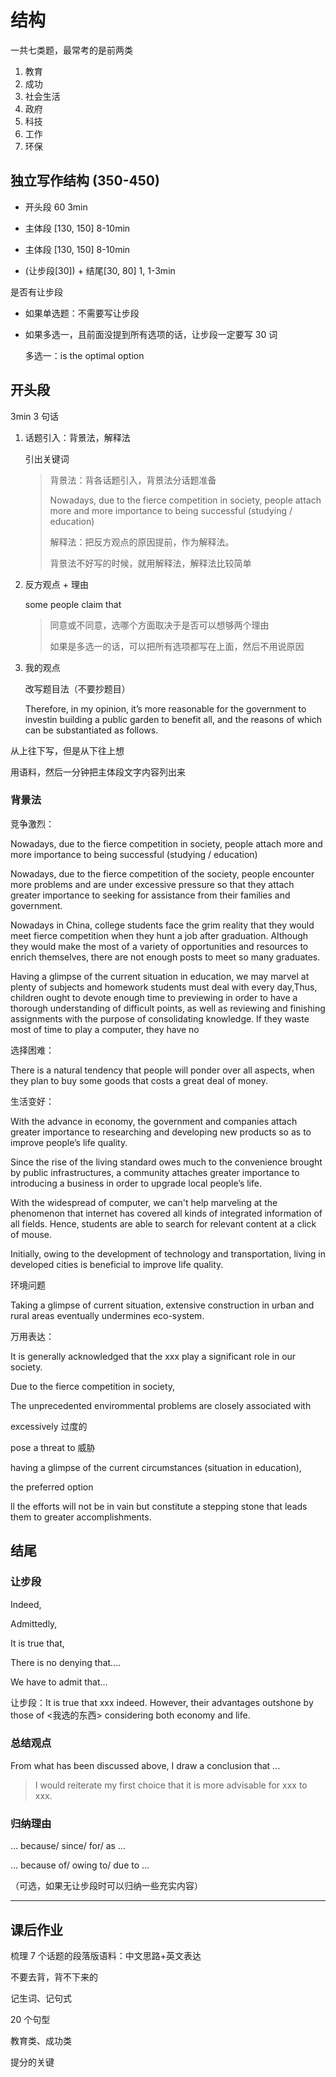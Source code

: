 # 结构

一共七类题，最常考的是前两类

1. 教育
2. 成功
3. 社会生活
4. 政府
5. 科技
6. 工作
7. 环保

## 独立写作结构 (350-450)

- 开头段 60 3min

- 主体段 [130, 150] 8-10min

- 主体段 [130, 150] 8-10min

- (让步段[30]) + 结尾[30, 80] 1, 1-3min

是否有让步段

- 如果单选题：不需要写让步段

- 如果多选一，且前面没提到所有选项的话，让步段一定要写 30 词

  多选一：is the optimal option

## 开头段

3min 3 句话

1. 话题引入：背景法，解释法

   引出关键词

   > 背景法：背各话题引入，背景法分话题准备
   >
   > Nowadays, due to the fierce competition in society, people attach more and more importance to being successful (studying / education)
   >
   > 解释法：把反方观点的原因提前，作为解释法。
   >
   > 背景法不好写的时候，就用解释法，解释法比较简单

2. 反方观点 + 理由

   some people claim that

   > 同意或不同意，选哪个方面取决于是否可以想够两个理由
   >
   > 如果是多选一的话，可以把所有选项都写在上面，然后不用说原因

3. 我的观点

   改写题目法（不要抄题目）

   Therefore, in my opinion, it’s more reasonable for the government to investin building a public garden to benefit all, and the reasons of which can be substantiated as follows.

从上往下写，但是从下往上想

用语料，然后一分钟把主体段文字内容列出来

### 背景法

竞争激烈：

Nowadays, due to the fierce competition in society, people attach more and more importance to being successful (studying / education)

Nowadays, due to the fierce competition of the society, people encounter more problems and are under excessive pressure so that they attach greater importance to seeking for assistance from their families and government.

Nowadays in China, college students face the grim reality that they would meet fierce competition when they hunt a job after graduation. Although they would make the most of a variety of opportunities and resources to enrich themselves, there are not enough posts to meet so many graduates.

Having a glimpse of the current situation in education, we may marvel at plenty of subjects and homework students must deal with every day,Thus, children ought to devote enough time to previewing in order to have a thorough understanding of difficult points, as well as reviewing and finishing assignments with the purpose of consolidating knowledge. If they waste most of time to play a computer, they have no

选择困难：

There is a natural tendency that people will ponder over all aspects, when they plan to buy some goods that costs a great deal of money.

生活变好：

With the advance in economy, the government and companies attach greater importance to researching and developing new products so as to improve people’s life quality.

Since the rise of the living standard owes much to the convenience brought by public infrastructures, a community attaches greater importance to introducing a business in order to upgrade local people’s life.

With the widespread of computer, we can't help marveling at the phenomenon that internet has covered all kinds of integrated information of all fields. Hence, students are able to search for relevant content at a click of mouse.

Initially, owing to the development of technology and transportation, living in developed cities is beneficial to improve life quality.

环境问题

Taking a glimpse of current situation, extensive construction in urban and rural areas eventually undermines eco-system.

万用表达：

It is generally acknowledged that the xxx play a significant role in our society.

Due to the fierce competition in society,

The unprecedented envirommental problems are closely associated with

excessively 过度的

pose a threat to 威胁

having a glimpse of the current circumstances (situation in education),

the preferred option

ll the efforts will not be in vain but constitute a stepping stone that leads them to greater accomplishments.

## 结尾

### 让步段

Indeed,

Admittedly,

It is true that,

There is no denying that....

We have to admit that...

让步段：It is true that xxx indeed. However, their advantages outshone by those of <我选的东西> considering both economy and life.

### 总结观点

From what has been discussed above, I draw a conclusion that ...

> I would reiterate my first choice that it is more advisable for xxx to xxx.

### 归纳理由

... because/ since/ for/ as ...

... because of/ owing to/ due to ...

（可选，如果无让步段时可以归纳一些充实内容）

---

## 课后作业

梳理 7 个话题的段落版语料：中文思路+英文表达

不要去背，背不下来的

记生词、记句式

20 个句型

教育类、成功类

提分的关键
